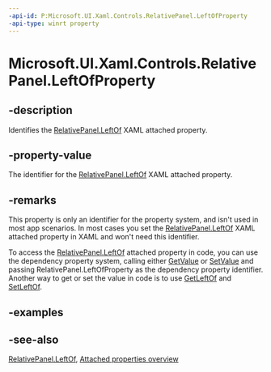 ```yaml
---
-api-id: P:Microsoft.UI.Xaml.Controls.RelativePanel.LeftOfProperty
-api-type: winrt property
---
```


<!-- Property syntax
public Windows.UI.Xaml.DependencyProperty LeftOfProperty { get; }
-->

# Microsoft.UI.Xaml.Controls.RelativePanel.LeftOfProperty

## -description
Identifies the [RelativePanel.LeftOf](relativepanel_leftof.md) XAML attached property.

## -property-value
The identifier for the [RelativePanel.LeftOf](relativepanel_leftof.md) XAML attached property.

## -remarks
This property is only an identifier for the property system, and isn't used in most app scenarios. In most cases you set the [RelativePanel.LeftOf](relativepanel_leftof.md) XAML attached property in XAML and won't need this identifier.

To access the [RelativePanel.LeftOf](relativepanel_leftof.md) attached property in code, you can use the dependency property system, calling either [GetValue](../microsoft.ui.xaml/dependencyobject_getvalue_229640130.md) or [SetValue](../microsoft.ui.xaml/dependencyobject_setvalue_1212521140.md) and passing RelativePanel.LeftOfProperty as the dependency property identifier. Another way to get or set the value in code is to use [GetLeftOf](relativepanel_getleftof_1374910530.md) and [SetLeftOf](relativepanel_setleftof_335958488.md).

## -examples

## -see-also

[RelativePanel.LeftOf](relativepanel_leftof.md), [Attached properties overview](/windows/uwp/xaml-platform/attached-properties-overview)
